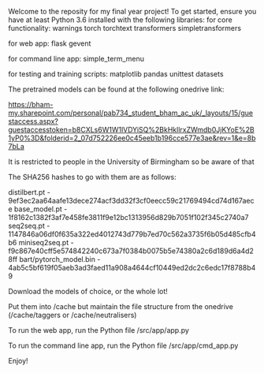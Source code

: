 Welcome to the reposity for my final year project! To get started, ensure you have at least Python 3.6 installed with the following libraries:
for core functionality:
warnings
torch
torchtext
transformers
simpletransformers

for web app:
flask
gevent

for command line app:
simple_term_menu

for testing and training scripts:
matplotlib
pandas
unittest
datasets


The pretrained models can be found at the following onedrive link:

https://bham-my.sharepoint.com/personal/pab734_student_bham_ac_uk/_layouts/15/guestaccess.aspx?guestaccesstoken=b8CXLs6W1W1lVDYiSQ%2BkHkllrxZWmdb0JjKYoE%2B1yP0%3D&folderid=2_07d752226ee0c45eeb1b196cce577e3ae&rev=1&e=8b7bLa

It is restricted to people in the University of Birmingham so be aware of that 

The SHA256 hashes to go with them are as follows:

distilbert.pt - 9ef3ec2aa64aafe13dece274acf3dd32f3cf0eecc59c21769494cd74d167aece
base_model.pt - 1f8162c1382f3af7e458fe3811f9e12bc1313956d829b7051f102f345c2740a7
seq2seq.pt - 1147846a06df0f635a322ed4012743d779b7ed70c562a3735f6b05d485cfb4b6
miniseq2seq.pt - f9c867e40cff5e574842240c673a7f0384b0075b5e74380a2c6d189d6a4d28ff
bart/pytorch_model.bin - 4ab5c5bf619f05aeb3ad3faed11a908a4644cf10449ed2dc2c6edc17f8788b49

Download the models of choice, or the whole lot!

Put them into /cache but maintain the file structure from the onedrive (/cache/taggers or /cache/neutralisers)

To run the web app, run the Python file /src/app/app.py

To run the command line app, run the Python file /src/app/cmd_app.py

Enjoy!